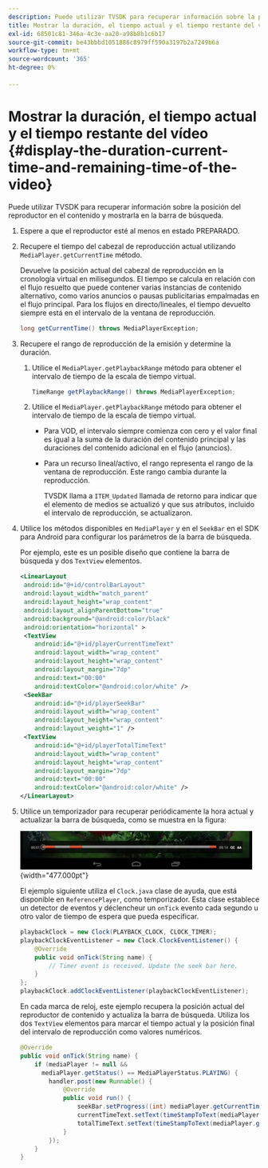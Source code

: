 ```yaml
---
description: Puede utilizar TVSDK para recuperar información sobre la posición del reproductor en el contenido y mostrarla en la barra de búsqueda.
title: Mostrar la duración, el tiempo actual y el tiempo restante del vídeo
exl-id: 68501c81-346a-4c3e-aa20-a98b8b1c6b17
source-git-commit: be43bbbd1051886c8979ff590a3197b2a7249b6a
workflow-type: tm+mt
source-wordcount: '365'
ht-degree: 0%

---
```


# Mostrar la duración, el tiempo actual y el tiempo restante del vídeo {#display-the-duration-current-time-and-remaining-time-of-the-video}

Puede utilizar TVSDK para recuperar información sobre la posición del reproductor en el contenido y mostrarla en la barra de búsqueda.

1. Espere a que el reproductor esté al menos en estado PREPARADO.
1. Recupere el tiempo del cabezal de reproducción actual utilizando `MediaPlayer.getCurrentTime` método.

   Devuelve la posición actual del cabezal de reproducción en la cronología virtual en milisegundos. El tiempo se calcula en relación con el flujo resuelto que puede contener varias instancias de contenido alternativo, como varios anuncios o pausas publicitarias empalmadas en el flujo principal. Para los flujos en directo/lineales, el tiempo devuelto siempre está en el intervalo de la ventana de reproducción.

   ```java
   long getCurrentTime() throws MediaPlayerException;
   ```

1. Recupere el rango de reproducción de la emisión y determine la duración.
   1. Utilice el `MediaPlayer.getPlaybackRange` método para obtener el intervalo de tiempo de la escala de tiempo virtual.

      ```java
      TimeRange getPlaybackRange() throws MediaPlayerException;
      ```

   1. Utilice el `MediaPlayer.getPlaybackRange` método para obtener el intervalo de tiempo de la escala de tiempo virtual.

      * Para VOD, el intervalo siempre comienza con cero y el valor final es igual a la suma de la duración del contenido principal y las duraciones del contenido adicional en el flujo (anuncios).
      * Para un recurso lineal/activo, el rango representa el rango de la ventana de reproducción. Este rango cambia durante la reproducción.

         TVSDK llama a `ITEM_Updated` llamada de retorno para indicar que el elemento de medios se actualizó y que sus atributos, incluido el intervalo de reproducción, se actualizaron.

1. Utilice los métodos disponibles en `MediaPlayer` y en el `SeekBar` en el SDK para Android para configurar los parámetros de la barra de búsqueda.

   Por ejemplo, este es un posible diseño que contiene la barra de búsqueda y dos `TextView` elementos.

   ```xml
   <LinearLayout 
    android:id="@+id/controlBarLayout" 
    android:layout_width="match_parent" 
    android:layout_height="wrap_content" 
    android:layout_alignParentBottom="true" 
    android:background="@android:color/black" 
    android:orientation="horizontal" > 
    <TextView 
       android:id="@+id/playerCurrentTimeText" 
       android:layout_width="wrap_content" 
       android:layout_height="wrap_content" 
       android:layout_margin="7dp" 
       android:text="00:00" 
       android:textColor="@android:color/white" /> 
    <SeekBar 
       android:id="@+id/playerSeekBar" 
       android:layout_width="wrap_content" 
       android:layout_height="wrap_content" 
       android:layout_weight="1" /> 
    <TextView 
       android:id="@+id/playerTotalTimeText" 
       android:layout_width="wrap_content" 
       android:layout_height="wrap_content" 
       android:layout_margin="7dp" 
       android:text="00:00" 
       android:textColor="@android:color/white" /> 
   </LinearLayout>
   ```

1. Utilice un temporizador para recuperar periódicamente la hora actual y actualizar la barra de búsqueda, como se muestra en la figura:

   <!--<a id="fig_689CEDDD02094C0C8E91C5195F8EAD3F"></a>-->

   ![](assets/seek-bar.jpg){width="477.000pt"}

   El ejemplo siguiente utiliza el `Clock.java` clase de ayuda, que está disponible en `ReferencePlayer`, como temporizador. Esta clase establece un detector de eventos y déclencheur un `onTick` evento cada segundo u otro valor de tiempo de espera que pueda especificar.

   ```java
   playbackClock = new Clock(PLAYBACK_CLOCK, CLOCK_TIMER); 
   playbackClockEventListener = new Clock.ClockEventListener() { 
       @Override 
       public void onTick(String name) { 
           // Timer event is received. Update the seek bar here. 
       } 
   }; 
   playbackClock.addClockEventListener(playbackClockEventListener);
   ```

   En cada marca de reloj, este ejemplo recupera la posición actual del reproductor de contenido y actualiza la barra de búsqueda. Utiliza los dos `TextView` elementos para marcar el tiempo actual y la posición final del intervalo de reproducción como valores numéricos.

   ```java
   @Override 
   public void onTick(String name) { 
       if (mediaPlayer != null &&  
         mediaPlayer.getStatus() == MediaPlayerStatus.PLAYING) { 
           handler.post(new Runnable() { 
               @Override 
               public void run() { 
                   seekBar.setProgress((int) mediaPlayer.getCurrentTime()); 
                   currentTimeText.setText(timeStampToText(mediaPlayer.getCurrentTime())); 
                   totalTimeText.setText(timeStampToText(mediaPlayer.getPlaybackRange().getEnd())); 
               } 
           }); 
       } 
   } 
   ```
